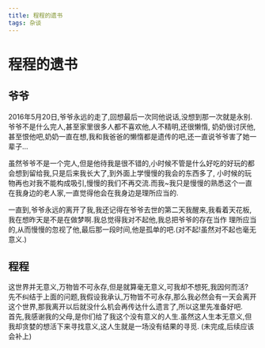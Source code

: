 ```yaml
---
title: 程程的遗书
tags: 杂谈
---
```


# 程程的遗书

## 爷爷  
2016年5月20日,爷爷永远的走了,回想最后一次同他说话,没想到那一次就是永别.爷爷不是什么完人,甚至家里很多人都不喜欢他,人不精明,还很懒惰,
奶奶很讨厌他,甚至恨他吧,奶奶一直在想,我和我爸爸的懒惰都是遗传的吧,还一直说爷爷害了她一辈子...  
 
虽然爷爷不是一个完人,但是他待我是很不错的,小时候不管是什么好吃的好玩的都会想到留给我,只是后来我长大了,到外面上学慢慢的我会的东西多了,
小时候的玩物再也对我不能构成吸引,慢慢的我们不再交流.而我~我只是慢慢的熟悉这个一直在我身边的老人家,一直觉得他会在我身边是理所应当的. 
   
一直到,爷爷永远的离开了我,我还记得在爷爷去世的第二天我醒来,我看着天花板,我在想昨天是不是在做梦啊.我总觉得我对不起他,我总把爷爷的存在当作
理所应当的,从而慢慢的忽视了他,最后那一段时间,他是孤单的吧.(对不起!虽然对不起也毫无意义.)

## 程程  
这世界并无意义,万物皆不可永存,但是就算毫无意义,可我却不想死,我因何而活?    
先不纠结于上面的问题,我假设我承认,万物皆不可永存,那么我必然会有一天会离开这个世界,那我离开以后就没什么机会再传达什么遗言了,所以这里先准备好吧.  
首先,我感谢我的父母,是你们给了我这个没有意义的人生.虽然这人生本无意义,但我却贪婪的想活下来寻找意义,这人生就是一场没有结果的寻觅.
(未完成,后续应该会补上)